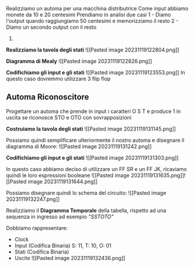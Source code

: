 Realizziamo un automa per una macchina distributrice
Come input abbiamo monete da 10 e 20 centesimi
Prendiamo in analisi due casi
1 - Diamo l'output quando raggiungiamo 50 centesimi e memorizziamo il resto
2 - Diamo un secondo output con il resto

1)
**Realizziamo la tavola degli stati**
![[Pasted image 20231119122804.png]]

**Diagramma di Mealy**
![[Pasted image 20231119122826.png]]

**Codifichiamo gli input e gli stati**
![[Pasted image 20231119123553.png]]
In questo caso dovremmo utilizzare 3 flip flop


## Automa Riconoscitore
Progettare un automa che prende in input i caratteri O S T e produce 1 in uscita se riconosce STO e OTO con sovrapposizioni

**Costruiamo la tavola degli stati**
![[Pasted image 20231119131145.png]]

Possiamo quindi semplificare ulteriormente il nostro automa e disegnare il diagramma di Moore:
![[Pasted image 20231119131242.png]]

**Codifichiamo gli input e gli stati**
![[Pasted image 20231119131303.png]]

In questo caso abbiamo deciso di utilizzare un FF SR e un FF JK, ricaviamo quindi le loro espressioni booleane
![[Pasted image 20231119131635.png]]![[Pasted image 20231119131644.png]]

Possiamo disegnare quindi lo schema del circuito:
![[Pasted image 20231119132247.png]]

Realizziamo il **Diagramma Temporale** della tabella, rispetto ad una sequenza in ingresso ad esempio *"SSTOTO"*

Dobbiamo rappresentare:
- Clock
- Input (Codifica Binaria) S: 11, T: 10, O: 01
- Stati (Codifica Binaria)
- Uscite
![[Pasted image 20231119132436.png]]
